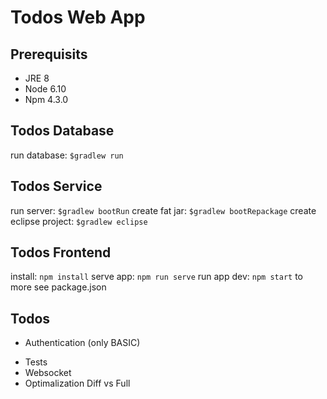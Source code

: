 # Todos Web App

## Prerequisits
- JRE 8
- Node 6.10
- Npm 4.3.0

## Todos Database
run database: `$gradlew run`

## Todos Service
run server: `$gradlew bootRun`
create fat jar: `$gradlew bootRepackage`
create eclipse project: `$gradlew eclipse`

## Todos Frontend
install: `npm install`
serve app: `npm run serve`
run app dev: `npm start`
to more see package.json

## Todos
* Authentication (only BASIC)
- Tests
- Websocket
- Optimalization Diff vs Full
	
